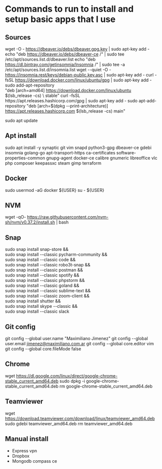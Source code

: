 # Commands to run to install and setup basic apps that I use

## Sources
wget -O - https://dbeaver.io/debs/dbeaver.gpg.key | sudo apt-key add -
echo "deb https://dbeaver.io/debs/dbeaver-ce /" | sudo tee /etc/apt/sources.list.d/dbeaver.list
echo "deb https://dl.bintray.com/getinsomnia/Insomnia /" | sudo tee -a /etc/apt/sources.list.d/insomnia.list
wget --quiet -O - https://insomnia.rest/keys/debian-public.key.asc | sudo apt-key add -
curl -fsSL https://download.docker.com/linux/ubuntu/gpg | sudo apt-key add -
sudo add-apt-repository \
   "deb [arch=amd64] https://download.docker.com/linux/ubuntu \
   $(lsb_release -cs) \
   stable"
curl -fsSL https://apt.releases.hashicorp.com/gpg | sudo apt-key add -
sudo apt-add-repository "deb [arch=$(dpkg --print-architecture)] https://apt.releases.hashicorp.com $(lsb_release -cs) main"

sudo apt update

## Apt install
sudo apt install -y synaptic git vim snapd python3-gpg dbeaver-ce gdebi insomnia golang-go apt-transport-https ca-certificates software-properties-common gnupg-agent docker-ce calibre gnumeric libreoffice vlc php composer keepassxc steam gimp terraform

## Docker
sudo usermod -aG docker ${USER}
su - ${USER}

## NVM
wget -qO- https://raw.githubusercontent.com/nvm-sh/nvm/v0.37.2/install.sh | bash

## Snap
sudo snap install snap-store && \
sudo snap install --classic pycharm-community && \
sudo snap install --classic code && \
sudo snap install --classic robo3t-snap && \
sudo snap install --classic postman && \
sudo snap install --classic spotify && \
sudo snap install --classic phpstorm && \
sudo snap install --classic goland && \
sudo snap install --classic sublime-text && \
sudo snap install --classic zoom-client && \
sudo snap install shutter && \
sudo snap install skype --classic && \
sudo snap install --classic slack

## Git config
git config --global user.name "Maximiliano Jimenez"
git config --global user.email jimenez@maximiliano.com.ar
git config --global core.editor vim
git config --global core.fileMode false

## Chrome
wget https://dl.google.com/linux/direct/google-chrome-stable_current_amd64.deb
sudo dpkg -i google-chrome-stable_current_amd64.deb
rm google-chrome-stable_current_amd64.deb

## Teamviewer
wget https://download.teamviewer.com/download/linux/teamviewer_amd64.deb
sudo gdebi teamviewer_amd64.deb
rm teamviewer_amd64.deb

## Manual install

- Express vpn
- Dropbox
- Mongodb compass ce